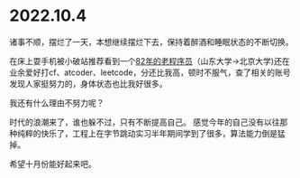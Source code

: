 # 2022.10.4
诸事不顺，摆烂了一天，本想继续摆烂下去，保持着醉酒和睡眠状态的不断切换。

在床上耍手机被小破站推荐看到一个[82年的老程序员](https://space.bilibili.com/2073420539)（山东大学->北京大学)还在业余爱好打cf、atcoder、leetcode，分还比我高，顿时不服气，查了相关的账号发现人家挺努力的，身体状态也比我好很多。

我还有什么理由不努力呢？

时代的浪潮来了，谁也躲不过，只有不断提高自己。
感觉今年的自己没有以往那种纯粹的快乐了，工程上在字节跳动实习半年期间学到了很多，算法能力倒是猛掉。

希望十月份能好起来吧。
